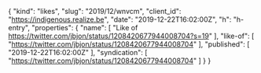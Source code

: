{
  "kind": "likes",
  "slug": "2019/12/wnvcm",
  "client_id": "https://indigenous.realize.be",
  "date": "2019-12-22T16:02:00Z",
  "h": "h-entry",
  "properties": {
    "name": [
      "Like of https://twitter.com/jbjon/status/1208420677944008704?s=19"
    ],
    "like-of": [
      "https://twitter.com/jbjon/status/1208420677944008704"
    ],
    "published": [
      "2019-12-22T16:02:00Z"
    ],
    "syndication": [
      "https://twitter.com/jbjon/status/1208420677944008704"
    ]
  }
}
